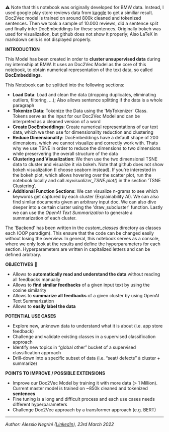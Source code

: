 ⚠️ Note that this notebook was originally developed for BMW data. Instead, I used google play store reviews data from [kaggle](https://www.kaggle.com/datasets/shivkumarganesh/tinder-google-play-store-review) to get a similiar result. Doc2Vec model is trained on around 800k cleaned and tokenized sentences. Then we took a sample of 10.000 reviews, did a sentence split and finally infer DocEmbeddings for these sentences.
Originally bokeh was used for visualization, but github does not show it properly; Also LaTeX in markdown cells is not displayed properly.

**INTRODUCTION**

This Model has been created in order to **cluster unsupervised data** during my internship at BMW. It uses an Doc2Vec Model as the core of this notebook, to obtain numerical representation of the text data, so called **DocEmbeddings**.

This Notebook can be splitted into the following sections:
- **Load Data**: Load and clean the data (dropping duplicates, eliminating outliers, filtering, ...); Also allows sentence splitting if the data is a whole paragraph
- **Tokenize Data**: Tokenize the Data using the 'MyTokenizer' Class. Tokens serve as the input for our Doc2Vec Model and can be interpreted as a cleaned version of a word
- **Create DocEmbeddings**: Create numerical representations of our text data, which we then use for dimensionality reduction and clustering
- **Reduce Dimensionality**: DocEmbeddings have a default shape of 200 dimensions, which we cannot visualize and correctly work with. Thats why we use TSNE in order to reduce the dimensions to two dimensions while preservering the overall structure of the data
- **Clustering and Visualization**: We then use the two dimensional TSNE data to cluster and visualize it via bokeh. Note that github does not show bokeh visualization (I choose seaborn instead). If you're interested in the bokeh plot, which allows hovering over the scatter plot, run the notebook locally and call _myvisualizer_TSNE.plot()_ in the section 'TSNE Clustering'.
- **Additional Function Sections**: We can visualize n-grams to see which keywords get captured by each cluster (Explainability AI). We can also find similar documents given an arbitrary input doc. We can also dive deeper into a certain cluster using the 'draw_subcluster' function. Lastly we can use the _OpenAI Text Summarization_ to generate a summarization of each cluster.

The 'Backend' has been written in the _custom_classes_ directory as classes each (OOP paradigm). This ensure that the code can be changed easily without losing the overview. In general, this notebook serves as a console, where we only look at the results and define the hyperparameters for each section. Hyperparameters are written in capitalized letters and can be defined arbitrary.

**OBJECTIVES** 🎯

- Allows to **automatically read and understand the data** without reading all feedbacks manually
- Allows to **find similar feedbacks** of a given input text by using the cosine similarity
- Allows to **summarize all feedbacks** of a given cluster by using OpenAI Text Summarization
- Allows to **easily label the data**

**POTENTIAL USE CASES**
- Explore new, unknown data to understand what it is about (i.e. app store feedback)
- Challenge and validate existing classes in a supervised classification approach
- Identify new topics in “global other” bucket of a supervised classification approach
- Drill-down into a specific subset of data (i.e. “seat/ defects” à cluster + summarize)

**POINTS TO IMPROVE / POSSIBLE EXTENSIONS**
- Improve our Doc2Vec Model by training it with more data (> 1 Million). Current master model is trained on ~850k cleaned and tokenized **sentences**
- Fine tuning is a long and difficult process and each use cases needs different hyperparameters
- Challenge Doc2Vec approach by a transformer approach (e.g. BERT)
_______
_Author: Alessio Negrini ([LinkedIn](https://www.linkedin.com/in/alessio-negrini-9a7847230/)), 23rd March 2022_
